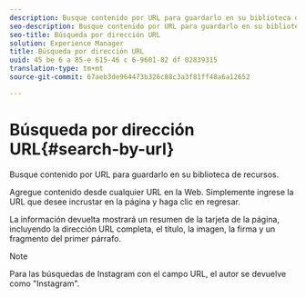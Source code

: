 ```yaml
---
description: Busque contenido por URL para guardarlo en su biblioteca de recursos.
seo-description: Busque contenido por URL para guardarlo en su biblioteca de recursos.
seo-title: Búsqueda por dirección URL
solution: Experience Manager
title: Búsqueda por dirección URL
uuid: 45 be 6 a 85-e 615-46 c 6-9601-82 df 02839315
translation-type: tm+mt
source-git-commit: 67aeb3de964473b326c88c3a3f81ff48a6a12652

---
```



# Búsqueda por dirección URL{#search-by-url}

Busque contenido por URL para guardarlo en su biblioteca de recursos.

Agregue contenido desde cualquier URL en la Web. Simplemente ingrese la URL que desee incrustar en la página y haga clic en regresar.

La información devuelta mostrará un resumen de la tarjeta de la página, incluyendo la dirección URL completa, el título, la imagen, la firma y un fragmento del primer párrafo.

>[!NOTE]
>
>Para las búsquedas de Instagram con el campo URL, el autor se devuelve como "Instagram".

